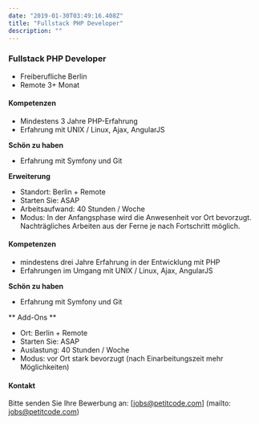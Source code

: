 ```yaml
---
date: "2019-01-30T03:49:16.408Z"
title: "Fullstack PHP Developer"
description: ""
---
```


### Fullstack PHP Developer

* Freiberufliche Berlin
* Remote 3+ Monat

#### Kompetenzen
- Mindestens 3 Jahre PHP-Erfahrung
- Erfahrung mit UNIX / Linux, Ajax, AngularJS

**Schön zu haben**

- Erfahrung mit Symfony und Git

**Erweiterung**

- Standort: Berlin + Remote
- Starten Sie: ASAP
- Arbeitsaufwand: 40 Stunden / Woche
- Modus: In der Anfangsphase wird die Anwesenheit vor Ort bevorzugt. Nachträgliches Arbeiten aus der Ferne je nach Fortschritt möglich.

#### Kompetenzen
- mindestens drei Jahre Erfahrung in der Entwicklung mit PHP
- Erfahrungen im Umgang mit UNIX / Linux, Ajax, AngularJS

**Schön zu haben**

- Erfahrung mit Symfony und Git

** Add-Ons **

- Ort: Berlin + Remote
- Starten Sie: ASAP
- Auslastung: 40 Stunden / Woche
- Modus: vor Ort stark bevorzugt (nach Einarbeitungszeit mehr Möglichkeiten)

#### Kontakt

Bitte senden Sie Ihre Bewerbung an: [jobs@petitcode.com] (mailto: jobs@petitcode.com)
